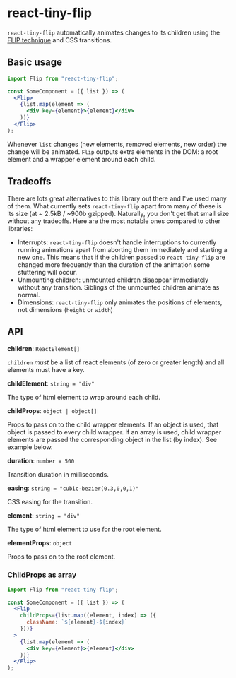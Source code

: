 # react-tiny-flip

`react-tiny-flip` automatically animates changes to its children using the [FLIP technique](https://aerotwist.com/blog/flip-your-animations/) and CSS transitions.

## Basic usage

```jsx
import Flip from "react-tiny-flip";

const SomeComponent = ({ list }) => (
  <Flip>
    {list.map(element => (
      <div key={element}>{element}</div>
    ))}
  </Flip>
);
```

Whenever `list` changes (new elements, removed elements, new order) the change will be animated. `Flip` outputs extra elements in the DOM: a root element and a wrapper element around each child.

## Tradeoffs

There are lots great alternatives to this library out there and I've used many of them. What currently sets `react-tiny-flip` apart from many of these is its size (at ~ 2.5kB / ~900b gzipped). Naturally, you don't get that small size without any tradeoffs. Here are the most notable ones compared to other libraries:

- Interrupts: `react-tiny-flip` doesn't handle interruptions to currently running animations apart from aborting them immediately and starting a new one. This means that if the children passed to `react-tiny-flip` are changed more frequently than the duration of the animation some stuttering will occur.
- Unmounting children: unmounted children disappear immediately without any transition. Siblings of the unmounted children animate as normal.
- Dimensions: `react-tiny-flip` only animates the positions of elements, not dimensions (`height` or `width`)

## API

**children**: `ReactElement[]`

`children` _must_ be a list of react elements (of zero or greater length) and all elements must have a key.

**childElement**: `string = "div"`

The type of html element to wrap around each child.

**childProps**: `object | object[]`

Props to pass on to the child wrapper elements. If an object is used, that object is passed to every child wrapper. If an array is used, child wrapper elements are passed the corresponding object in the list (by index). See example below.

**duration**: `number = 500`

Transition duration in milliseconds.

**easing**: `string = "cubic-bezier(0.3,0,0,1)"`

CSS easing for the transition.

**element**: `string = "div"`

The type of html element to use for the root element.

**elementProps**: `object`

Props to pass on to the root element.

### ChildProps as array

```jsx
import Flip from "react-tiny-flip";

const SomeComponent = ({ list }) => (
  <Flip
    childProps={list.map((element, index) => ({
      className: `${element}-${index}`
    }))}
  >
    {list.map(element => (
      <div key={element}>{element}</div>
    ))}
  </Flip>
);
```
